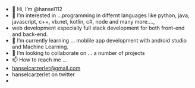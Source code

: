 - 👋 Hi, I’m @hansel112
- 👀 I’m interested in ...programming in differnt languages like python, java, javascript, c++, vb.net, kotlin, c#, node and many more....,
-  web development especially full stack development for both front-end and back-end.
- 🌱 I’m currently learning ... moblile app development with android studio and Machine Learning.
- 💞️ I’m looking to collaborate on ... a number of projects
- 📫 How to reach me ...
- hanselcarzerlet@gmail.com
- hanselcarzerlet on twitter
- 

<!---
hansel112/hansel112 is a ✨ special ✨ repository because its `README.md` (this file) appears on your GitHub profile.
You can click the Preview link to take a look at your changes.
--->
